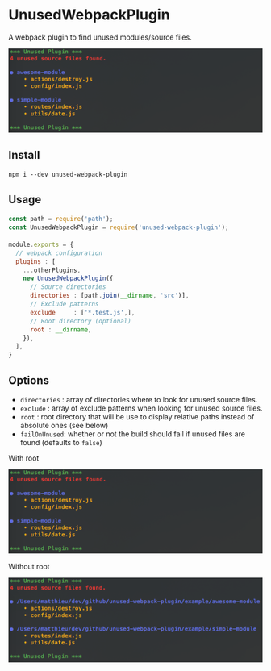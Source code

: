 # UnusedWebpackPlugin

A webpack plugin to find unused modules/source files.

![unused-webpack-plugin](images/with-root.png)

## Install

```
npm i --dev unused-webpack-plugin
```

## Usage

```javascript
const path = require('path');
const UnusedWebpackPlugin = require('unused-webpack-plugin');

module.exports = {
  // webpack configuration
  plugins : [
    ...otherPlugins,
    new UnusedWebpackPlugin({
      // Source directories
      directories : [path.join(__dirname, 'src')],
      // Exclude patterns
      exclude     : ['*.test.js',],
      // Root directory (optional)
      root : __dirname,
    }),
  ],
}
```

## Options

- `directories` : array of directories where to look for unused source files.
- `exclude` : array of exclude patterns when looking for unused source files.
- `root` : root directory that will be use to display relative paths instead of absolute ones (see below)
- `failOnUnused`: whether or not the build should fail if unused files are found (defaults to `false`)

With root

![With root](images/with-root.png)

Without root

![Without root](images/without-root.png)
